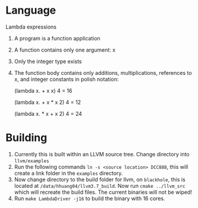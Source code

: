# Language

Lambda expressions

1. A program is a function application
2. A function contains only one argument: x
3. Only the integer type exists
4. The function body contains only additions, multiplications,
references to x, and integer constants in polish notation:

    (lambda x. + x x) 4 = 16

    (lambda x. + x * x 2) 4 = 12

    (lambda x. * x + x 2) 4 = 24

# Building

1. Currently this is built within an LLVM source tree. Change directory into `llvm/examples`
2. Run the following commands `ln -s <source location> DCC888`, this will create a link folder in the `examples` directory.
3. Now change directory to the build folder for llvm, on `blackhole`, this is located at `/data/hhuang04/llvm3.7_build`. Now run `cmake ../llvm_src` which will recreate the build files. The current binaries will not be wiped!
4. Run `make LambdaDriver -j16` to build the binary with 16 cores. 
